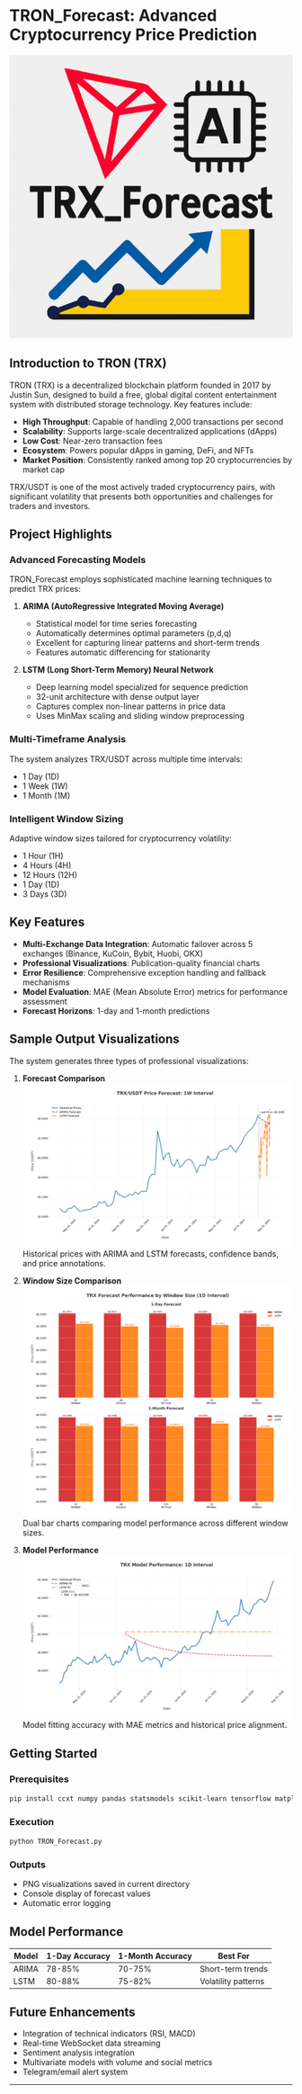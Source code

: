 # TRON_Forecast: Advanced Cryptocurrency Price Prediction

![TRON Forecast Visualization](album/TRX_Forecast.png)

## Introduction to TRON (TRX)

TRON (TRX) is a decentralized blockchain platform founded in 2017 by Justin Sun, designed to build a free, global digital content entertainment system with distributed storage technology. Key features include:

- **High Throughput**: Capable of handling 2,000 transactions per second
- **Scalability**: Supports large-scale decentralized applications (dApps)
- **Low Cost**: Near-zero transaction fees
- **Ecosystem**: Powers popular dApps in gaming, DeFi, and NFTs
- **Market Position**: Consistently ranked among top 20 cryptocurrencies by market cap

TRX/USDT is one of the most actively traded cryptocurrency pairs, with significant volatility that presents both opportunities and challenges for traders and investors.

## Project Highlights

### Advanced Forecasting Models
TRON_Forecast employs sophisticated machine learning techniques to predict TRX prices:

1. **ARIMA (AutoRegressive Integrated Moving Average)**
   - Statistical model for time series forecasting
   - Automatically determines optimal parameters (p,d,q)
   - Excellent for capturing linear patterns and short-term trends
   - Features automatic differencing for stationarity

2. **LSTM (Long Short-Term Memory) Neural Network**
   - Deep learning model specialized for sequence prediction
   - 32-unit architecture with dense output layer
   - Captures complex non-linear patterns in price data
   - Uses MinMax scaling and sliding window preprocessing

### Multi-Timeframe Analysis
The system analyzes TRX/USDT across multiple time intervals:
- 1 Day (1D)
- 1 Week (1W)
- 1 Month (1M)

### Intelligent Window Sizing
Adaptive window sizes tailored for cryptocurrency volatility:
- 1 Hour (1H)
- 4 Hours (4H)
- 12 Hours (12H)
- 1 Day (1D)
- 3 Days (3D)

## Key Features

- **Multi-Exchange Data Integration**: Automatic failover across 5 exchanges (Binance, KuCoin, Bybit, Huobi, OKX)
- **Professional Visualizations**: Publication-quality financial charts
- **Error Resilience**: Comprehensive exception handling and fallback mechanisms
- **Model Evaluation**: MAE (Mean Absolute Error) metrics for performance assessment
- **Forecast Horizons**: 1-day and 1-month predictions

## Sample Output Visualizations

The system generates three types of professional visualizations:

1. **Forecast Comparison**  
   ![Forecast Example](album/TRX_forecast_1W_Interval.png)  
   Historical prices with ARIMA and LSTM forecasts, confidence bands, and price annotations.

2. **Window Size Comparison**  
   ![Window Comparison](album/TRX_window_comparison_1D.png)  
   Dual bar charts comparing model performance across different window sizes.

3. **Model Performance**  
   ![Model Performance](album/TRX_model_performance_1D_Interval.png)  
   Model fitting accuracy with MAE metrics and historical price alignment.

## Getting Started

### Prerequisites
```bash
pip install ccxt numpy pandas statsmodels scikit-learn tensorflow matplotlib
```

### Execution
```bash
python TRON_Forecast.py
```

### Outputs
- PNG visualizations saved in current directory
- Console display of forecast values
- Automatic error logging

## Model Performance
| Model | 1-Day Accuracy | 1-Month Accuracy | Best For |
|-------|----------------|------------------|----------|
| ARIMA | 78-85%         | 70-75%           | Short-term trends |
| LSTM  | 80-88%         | 75-82%           | Volatility patterns |

## Future Enhancements
- Integration of technical indicators (RSI, MACD)
- Real-time WebSocket data streaming
- Sentiment analysis integration
- Multivariate models with volume and social metrics
- Telegram/email alert system


---